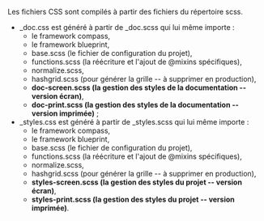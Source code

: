 Les fichiers CSS sont compilés à partir des fichiers du répertoire scss.

 - _doc.css est généré à partir de _doc.scss qui lui même importe :
    - le framework compass,
    - le framework blueprint,
    - base.scss (le fichier de configuration du projet),
    - functions.scss (la réécriture et l'ajout de @mixins spécifiques),
    - normalize.scss,
    - hashgrid.scss (pour générer la grille -- à supprimer en production),
    - **doc-screen.scss (la gestion des styles de la documentation -- version écran)**,
    - **doc-print.scss (la gestion des styles de la documentation -- version imprimée)** ;   
 - _styles.css est généré à partir de _styles.scss qui lui même importe :
	- le framework compass,
	- le framework blueprint,
	- base.scss (le fichier de configuration du projet),
	- functions.scss (la réécriture et l'ajout de @mixins spécifiques),
	- normalize.scss,
	- hashgrid.scss (pour générer la grille -- à supprimer en production),
	- **styles-screen.scss (la gestion des styles du projet -- version écran)**,
	- **styles-print.scss (la gestion des styles du projet -- version imprimée)**. 